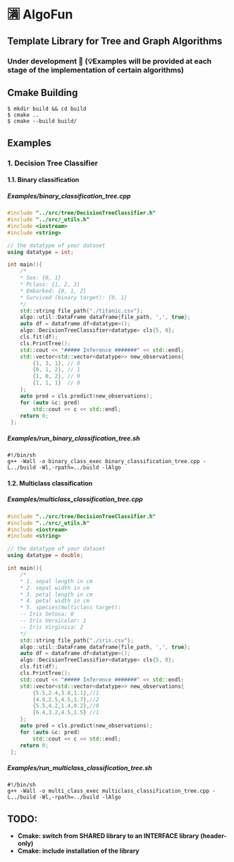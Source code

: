 # :u6e80: AlgoFun
## Template Library for Tree and Graph Algorithms
### Under development :construction: (:bulb:Examples will be provided at each stage of the implementation of certain algorithms)

## Cmake Building
```shell
$ mkdir build && cd build
$ cmake ..
$ cmake --build build/
```

## Examples
### 1. Decision Tree Classifier
#### 1.1. Binary classification
##### **Examples/binary_classification_tree.cpp**
```C++
#include "../src/tree/DecisionTreeClassifier.h"
#include "../src/_utils.h"
#include <iostream>
#include <string>

// the datatype of your dataset
using datatype = int;

int main(){
    /*
    * Sex: {0, 1}
    * Pclass: {1, 2, 3}
    * Embarked: {0, 1, 2}
    * Survived (binary target): {0, 1}
    */
    std::string file_path{"./titanic.csv"};
    algo::util::DataFrame dataframe{file_path, ',', true};
    auto df = dataframe.df<datatype>();
    algo::DecisionTreeClassifier<datatype> cls{5, 0};
    cls.fit(df);
    cls.PrintTree();
    std::cout << "##### Inference #######" << std::endl;
    std::vector<std::vector<datatype>> new_observations{
        {1, 3, 1}, // 0
        {0, 1, 2}, // 1
        {1, 0, 2}, // 0
        {1, 1, 1}  // 0
    };
    auto pred = cls.predict(new_observations);
    for (auto &c: pred)
        std::cout << c << std::endl;    
    return 0;
 };
```
##### **Examples/run_binary_classification_tree.sh**
```shell
#!/bin/sh
g++ -Wall -o binary_class_exec binary_classification_tree.cpp -L../build -Wl,-rpath=../build -lAlgo
```

#### 1.2. Multiclass classification
##### **Examples/multiclass_classification_tree.cpp**
```C++
#include "../src/tree/DecisionTreeClassifier.h"
#include "../src/_utils.h"
#include <iostream>
#include <string>

// the datatype of your dataset
using datatype = double;

int main(){
    /*
    * 1. sepal length in cm
    * 2. sepal width in cm
    * 3. petal length in cm
    * 4. petal width in cm
    * 5. species(multiclass target):
    -- Iris Setosa: 0
    -- Iris Versicolor: 1
    -- Iris Virginica: 2
    */
    std::string file_path{"./iris.csv"};
    algo::util::DataFrame dataframe{file_path, ',', true};
    auto df = dataframe.df<datatype>();
    algo::DecisionTreeClassifier<datatype> cls{5, 0};
    cls.fit(df);
    cls.PrintTree();
    std::cout << "##### Inference #######" << std::endl;
    std::vector<std::vector<datatype>> new_observations{
        {5.5,2.4,3.8,1.1},//1
        {4.9,2.5,4.5,1.7},//2
        {5.5,4.2,1.4,0.2},//0
        {6.4,3.2,4.5,1.5} //1
    };
    auto pred = cls.predict(new_observations);
    for (auto &c: pred)
        std::cout << c << std::endl;    
    return 0;
 };
```
##### **Examples/run_multiclass_classification_tree.sh**
```shell
#!/bin/sh
g++ -Wall -o multi_class_exec multiclass_classification_tree.cpp -L../build -Wl,-rpath=../build -lAlgo
```

## TODO:
- **Cmake: switch from SHARED library to an INTERFACE library (header-only)**
- **Cmake: include installation of the library**